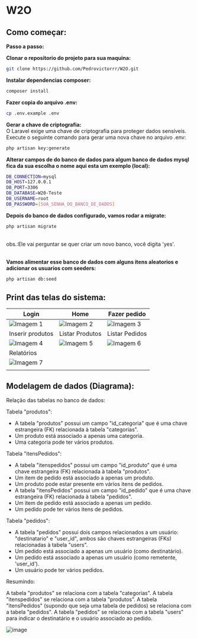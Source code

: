 # W2O
## Como começar:

<strong>Passo a passo:<br></strong>

<strong>Clonar o repositorio do projeto para sua maquina:</strong>
```bash
git clone https://github.com/Pedrovictorrr/W2O.git
```
<strong>Instalar dependencias composer:</strong>
```bash
composer install
```

<strong>Fazer copia do arquivo .env:</strong>

```bash
cp .env.example .env
```

<strong>Gerar a chave de criptografia:<br></strong>
O Laravel exige uma chave de criptografia para proteger dados sensíveis. Execute o seguinte comando para gerar uma nova chave no arquivo .env:

```bash
php artisan key:generate
```

<strong>Alterar campos de do banco de dados para algum banco de dados mysql fica da sua escolha o nome aqui esta um exemplo (local):</strong>

```bash
DB_CONNECTION=mysql
DB_HOST=127.0.0.1
DB_PORT=3306
DB_DATABASE=W20-Teste
DB_USERNAME=root
DB_PASSWORD=[SUA_SENHA_DO_BANCO_DE_DADOS]
```

<strong>Depois do banco de dados configurado, vamos rodar a migrate:</strong>

```bash
php artisan migrate
```
<br>
obs.:Ele vai perguntar se quer criar um novo banco, você digita 'yes'.
<br><br>

<strong>Vamos alimentar esse banco de dados com alguns itens aleatorios e adicionar os usuarios com seeders:</strong>

```bash
php artisan db:seed
```

## Print das telas do sistema:
| Login |  Home | Fazer pedido |
| -------- | -------- | -------- |
| ![Imagem 1](https://github.com/Pedrovictorrr/W2O/assets/82172897/6f2abff2-8888-4c76-b245-8fc4af7402ed) | ![Imagem 2](https://github.com/Pedrovictorrr/W2O/assets/82172897/b51a44a6-5d81-48a6-9b88-785cb5a7380f) | ![Imagem 3](https://github.com/Pedrovictorrr/W2O/assets/82172897/766b274b-249f-426a-8ac4-c2e117b417de) |
| Inserir produtos | Listar Produtos | Listar Pedidos |
| ![Imagem 4](https://github.com/Pedrovictorrr/W2O/assets/82172897/5b858ef3-5ab9-4c6b-bf1d-77ecddc9fc3f) | ![Imagem 5](https://github.com/Pedrovictorrr/W2O/assets/82172897/776f9a70-648d-42fb-9c60-ef42f2038068) | ![Imagem 6](https://github.com/Pedrovictorrr/W2O/assets/82172897/522dcc20-d289-4ee7-8a82-dfa7626049cd) |
| Relatórios |  |  |
| ![Imagem 7](https://github.com/Pedrovictorrr/W2O/assets/82172897/3aa07509-5ba1-4b74-a69b-4d674d31b77d) |  |  |
|  |  |  |







## Modelagem de dados (Diagrama):

Relação das tabelas no banco de dados:

Tabela "produtos":

- A tabela "produtos" possui um campo "id_categoria" que é uma chave estrangeira (FK) relacionada à tabela "categorias".
- Um produto está associado a apenas uma categoria.
- Uma categoria pode ter vários produtos.


Tabela "itensPedidos":

- A tabela "itenspedidos" possui um campo "id_produto" que é uma chave estrangeira (FK) relacionada à tabela "produtos".
- Um item de pedido está associado a apenas um produto.
- Um produto pode estar presente em vários itens de pedidos.
- A tabela "itensPedidos" possui um campo "id_pedido" que é uma chave estrangeira (FK) relacionada à tabela "pedidos".
- Um item de pedido está associado a apenas um pedido.
- Um pedido pode ter vários itens de pedidos.

Tabela "pedidos":

- A tabela "pedidos" possui dois campos relacionados a um usuário: "destinatario" e "user_id", ambos são chaves estrangeiras (FKs) relacionadas à tabela "users".
- Um pedido está associado a apenas um usuário (como destinatário).
- Um pedido está associado a apenas um usuário (como remetente, 'user_id').
- Um usuário pode ter vários pedidos.

Resumindo:

A tabela "produtos" se relaciona com a tabela "categorias".
A tabela "itenspedidos" se relaciona com a tabela "produtos".
A tabela "itensPedidos" (supondo que seja uma tabela de pedidos) se relaciona com a tabela "pedidos".
A tabela "pedidos" se relaciona com a tabela "users" para indicar o destinatário e o usuário associado ao pedido.

![image](https://github.com/Pedrovictorrr/W2O/assets/82172897/1d613b15-f13e-465d-b1a3-8b418571b154)

